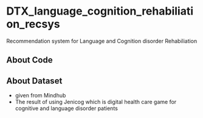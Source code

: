 # DTX_language_cognition_rehabiliation_recsys
Recommendation system for Language and Cognition disorder Rehabiliation
## About Code

## About Dataset
- given from Mindhub
- The result of using Jenicog which is digital health care game for cognitive and language disorder patients
